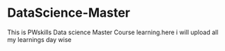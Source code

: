 # DataScience-Master
This is PWskills Data science Master Course learning.here i will upload all my learnings day wise
